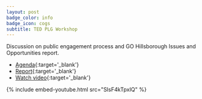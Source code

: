 ```yaml
---
layout: post
badge_color: info
badge_icon: cogs
subtitle: TED PLG Workshop
---
```


Discussion on public engagement process and GO Hillsborough Issues and Opportunities report.

* [Agenda](http://hillsboroughcounty.org/DocumentCenter/View/16190){:target='_blank'}
* [Report](http://go.hillsboroughcdms.org/documents/helpful-info/GoHills_-IO-Report_4-10.pdf){:target='_blank'}
* [Watch video](http://65.49.32.144/Hillsborough/53ceb82e-551d-4123-9734-6e36aeef8bc8/Trans_Econ_Dev_PG_4_22_2015A/presentation_file/mgpresenter.html?Stream=low){:target='_blank'}

{% include embed-youtube.html src="SIsF4kTpxIQ" %}
